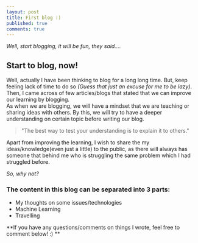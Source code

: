```yaml
---
layout: post
title: First blog :)
published: true
comments: true
---
```



_Well, start blogging, it will be fun, they said...._  
  
 

## Start to blog, now!
Well, actually I have been thinking to blog for a long long time. But, keep feeling lack of time to do so _(Guess that just an excuse for me to be lazy)_. Then, I came across of few articles/blogs that stated that we can improve our learning by blogging.  
As when we are blogging, we will have a mindset that we are teaching or sharing ideas with others. By this, we will try to have a deeper understanding on certain topic before writing our blog.  
> "The best way to test your understanding is to explain it to others."  
  
Apart from improving the learning, I wish to share the my ideas/knowledge(even just a little) to the public, as there will always has someone that behind me who is struggling the same problem which I had struggled before.  
  
_So, why not?_  
  
### The content in this blog can be separated into 3 parts:  
* My thoughts on some issues/technologies
* Machine Learning
* Travelling  
  
**If you have any questions/comments on things I wrote, feel free to comment below! :) ** 


